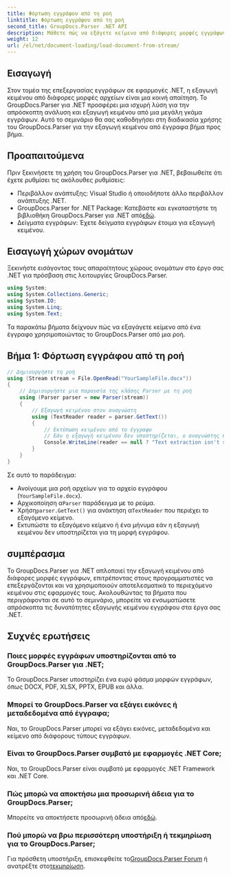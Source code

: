 ```yaml
---
title: Φόρτωση εγγράφου από τη ροή
linktitle: Φόρτωση εγγράφου από τη ροή
second_title: GroupDocs.Parser .NET API
description: Μάθετε πώς να εξάγετε κείμενο από διάφορες μορφές εγγράφων στο .NET χρησιμοποιώντας το GroupDocs.Parser. Οδηγός βήμα προς βήμα με παραδείγματα κώδικα.
weight: 12
url: /el/net/document-loading/load-document-from-stream/
---
```

## Εισαγωγή
Στον τομέα της επεξεργασίας εγγράφων σε εφαρμογές .NET, η εξαγωγή κειμένου από διάφορες μορφές αρχείων είναι μια κοινή απαίτηση. Το GroupDocs.Parser για .NET προσφέρει μια ισχυρή λύση για την απρόσκοπτη ανάλυση και εξαγωγή κειμένου από μια μεγάλη γκάμα εγγράφων. Αυτό το σεμινάριο θα σας καθοδηγήσει στη διαδικασία χρήσης του GroupDocs.Parser για την εξαγωγή κειμένου από έγγραφα βήμα προς βήμα.
## Προαπαιτούμενα
Πριν ξεκινήσετε τη χρήση του GroupDocs.Parser για .NET, βεβαιωθείτε ότι έχετε ρυθμίσει τις ακόλουθες ρυθμίσεις:
- Περιβάλλον ανάπτυξης: Visual Studio ή οποιοδήποτε άλλο περιβάλλον ανάπτυξης .NET.
-  GroupDocs.Parser for .NET Package: Κατεβάστε και εγκαταστήστε τη βιβλιοθήκη GroupDocs.Parser για .NET από[εδώ](https://releases.groupdocs.com/parser/net/).
- Δείγματα εγγράφων: Έχετε δείγματα εγγράφων έτοιμα για εξαγωγή κειμένου.
## Εισαγωγή χώρων ονομάτων
Ξεκινήστε εισάγοντας τους απαραίτητους χώρους ονομάτων στο έργο σας .NET για πρόσβαση στις λειτουργίες GroupDocs.Parser.
```csharp
using System;
using System.Collections.Generic;
using System.IO;
using System.Linq;
using System.Text;
```

Τα παρακάτω βήματα δείχνουν πώς να εξαγάγετε κείμενο από ένα έγγραφο χρησιμοποιώντας το GroupDocs.Parser από μια ροή.
## Βήμα 1: Φόρτωση εγγράφου από τη ροή
```csharp
// Δημιουργήστε τη ροή
using (Stream stream = File.OpenRead("YourSampleFile.docx"))
{
    // Δημιουργήστε μια παρουσία της κλάσης Parser με τη ροή
    using (Parser parser = new Parser(stream))
    {
        // Εξαγωγή κειμένου στον αναγνώστη
        using (TextReader reader = parser.GetText())
        {
            // Εκτύπωση κειμένου από το έγγραφο
            // Εάν η εξαγωγή κειμένου δεν υποστηρίζεται, ο αναγνώστης θα είναι μηδενικός
            Console.WriteLine(reader == null ? "Text extraction isn't supported" : reader.ReadToEnd());
        }
    }
}
```
Σε αυτό το παράδειγμα:
- Ανοίγουμε μια ροή αρχείων για το αρχείο εγγράφου (`YourSampleFile.docx`).
-  Αρχικοποίηση α`Parser` παράδειγμα με το ρεύμα.
-  Χρήση`parser.GetText()` για ανάκτηση α`TextReader` που περιέχει το εξαγόμενο κείμενο.
- Εκτυπώστε το εξαγόμενο κείμενο ή ένα μήνυμα εάν η εξαγωγή κειμένου δεν υποστηρίζεται για τη μορφή εγγράφου.
## συμπέρασμα
Το GroupDocs.Parser για .NET απλοποιεί την εξαγωγή κειμένου από διάφορες μορφές εγγράφων, επιτρέποντας στους προγραμματιστές να επεξεργάζονται και να χρησιμοποιούν αποτελεσματικά το περιεχόμενο κειμένου στις εφαρμογές τους. Ακολουθώντας τα βήματα που περιγράφονται σε αυτό το σεμινάριο, μπορείτε να ενσωματώσετε απρόσκοπτα τις δυνατότητες εξαγωγής κειμένου εγγράφου στα έργα σας .NET.

## Συχνές ερωτήσεις
### Ποιες μορφές εγγράφων υποστηρίζονται από το GroupDocs.Parser για .NET;
Το GroupDocs.Parser υποστηρίζει ένα ευρύ φάσμα μορφών εγγράφων, όπως DOCX, PDF, XLSX, PPTX, EPUB και άλλα.
### Μπορεί το GroupDocs.Parser να εξάγει εικόνες ή μεταδεδομένα από έγγραφα;
Ναι, το GroupDocs.Parser μπορεί να εξάγει εικόνες, μεταδεδομένα και κείμενο από διάφορους τύπους εγγράφων.
### Είναι το GroupDocs.Parser συμβατό με εφαρμογές .NET Core;
Ναι, το GroupDocs.Parser είναι συμβατό με εφαρμογές .NET Framework και .NET Core.
### Πώς μπορώ να αποκτήσω μια προσωρινή άδεια για το GroupDocs.Parser;
 Μπορείτε να αποκτήσετε προσωρινή άδεια από[εδώ](https://purchase.groupdocs.com/temporary-license/).
### Πού μπορώ να βρω περισσότερη υποστήριξη ή τεκμηρίωση για το GroupDocs.Parser;
 Για πρόσθετη υποστήριξη, επισκεφθείτε το[GroupDocs.Parser Forum](https://forum.groupdocs.com/c/parser/17) ή ανατρέξτε στο[τεκμηρίωση](https://tutorials.groupdocs.com/parser/net/).
